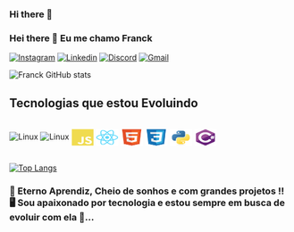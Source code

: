 ### Hi there 👋

<!--
**FranckSouza/FranckSouza** is a ✨ _special_ ✨ repository because its `README.md` (this file) appears on your GitHub profile.

Here are some ideas to get you started:

- 🔭 I’m currently working on ...
- 🌱 I’m currently learning ...
- 👯 I’m looking to collaborate on ...
- 🤔 I’m looking for help with ...
- 💬 Ask me about ...
- 📫 How to reach me: ...
- 😄 Pronouns: ...
- ⚡ Fun fact: ...
-->
### Hei there 🖖 Eu me chamo Franck

[![Instagram](https://img.shields.io/badge/Instagram-E4405F?style=for-the-badge&logo=instagram&logoColor=white)](https://www.instagram.com/franck_d_souza/)
[![Linkedin](https://img.shields.io/badge/LinkedIn-0077B5?style=for-the-badge&logo=linkedin&logoColor=white)](https://www.linkedin.com/in/francivan-d-souza-03b51522a/)
[![Discord](https://img.shields.io/badge/Discord-7289DA?style=for-the-badge&logo=discord&logoColor=white)](https://discord.gg/JFGGHWeVwm)
[![Gmail](https://img.shields.io/badge/Gmail-D14836?style=for-the-badge&logo=gmail&logoColor=white)](mailto:francksouzah@gmail.com)



![Franck GitHub stats](https://github-readme-stats.vercel.app/api?username=FranckSouza&show_icons=true&theme=midnight-purple)



## **Tecnologias que estou Evoluindo**

<div style="display: inline_block"><br>
  <img aling="center" alt="Linux"  src="https://img.shields.io/badge/Linux-FCC624?style=for-the-badge&logo=linux&logoColor=black"/>
  <img aling="center" alt="Linux"  src="https://img.shields.io/badge/Windows-0078D6?style=for-the-badge&logo=windows&logoColor=white"/>
  <img align="center" alt="Rafa-Js" height="30" width="40" src="https://raw.githubusercontent.com/devicons/devicon/master/icons/javascript/javascript-plain.svg">  
  <img align="center" alt="Rafa-React" height="30" width="40" src="https://raw.githubusercontent.com/devicons/devicon/master/icons/react/react-original.svg">
  <img align="center" alt="Rafa-HTML" height="30" width="40" src="https://raw.githubusercontent.com/devicons/devicon/master/icons/html5/html5-original.svg">
  <img align="center" alt="Rafa-CSS" height="30" width="40" src="https://raw.githubusercontent.com/devicons/devicon/master/icons/css3/css3-original.svg">
  <img align="center" alt="Rafa-Python" height="30" width="40" src="https://raw.githubusercontent.com/devicons/devicon/master/icons/python/python-original.svg">
  <img align="center" alt="Rafa-Csharp" height="30" width="40" src="https://raw.githubusercontent.com/devicons/devicon/master/icons/csharp/csharp-original.svg">
</div>


<br>

[![Top Langs](https://github-readme-stats.vercel.app/api/top-langs/?username=FranckSouza)](https://github.com/FranckSouza/github-readme-stats)


###  🖖 Eterno Aprendiz, Cheio de sonhos e com grandes projetos !! 🖥️ Sou apaixonado por tecnologia e estou sempre em busca de evoluir com ela 🚀...
